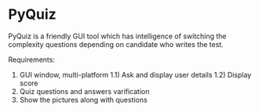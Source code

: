# PyQuiz
PyQuiz is a friendly GUI tool which has intelligence of switching the complexity questions depending on candidate who writes the test.


Requirements:
1) GUI window, multi-platform
    1.1) Ask and display user details
    1.2) Display score
2) Quiz questions and answers varification
3) Show the pictures along with questions
